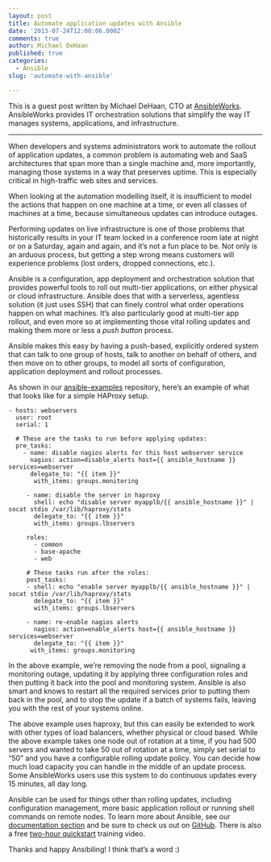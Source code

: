 ```yaml
---
layout: post
title: Automate application updates with Ansible
date: '2013-07-24T12:00:06.000Z'
comments: true
author: Michael DeHaan
published: true
categories:
  - Ansible
slug: 'automate-with-ansible' 

---
```


This is a guest post written by Michael DeHaan, CTO at [AnsibleWorks][1].
AnsibleWorks provides IT orchestration solutions that simplify the way IT manages
systems, applications, and infrastructure.

----

When developers and systems administrators work to automate the rollout of
application updates, a common problem is automating web and SaaS architectures
that span more than a single machine and, more importantly, managing those systems
in a way that preserves uptime. This is especially critical in high-traffic web
sites and services.

When looking at the automation modelling itself, it is insufficient to model the
actions that happen on one machine at a time, or even all classes of machines at
a time, because simultaneous updates can introduce outages.

<!-- more -->

Performing updates on live infrastructure is one of those problems that historically
results in your IT team locked in a conference room late at night or on a Saturday,
again and again, and it’s not a fun place to be. Not only is an arduous process,
but getting a step wrong means customers will experience problems (lost orders,
dropped connections, etc.).

Ansible is a configuration, app deployment and orchestration solution that provides
powerful tools to roll out multi-tier applications, on either physical or cloud
infrastructure. Ansible does that with a serverless, agentless solution (it just
uses SSH) that can finely control what order operations happen on what machines.
It’s also particularly good at multi-tier app rollout, and even more so at
implementing those vital rolling updates and making them more or less a *push button*
process.

Ansible makes this easy by having a push-based, explicitly ordered system that
can talk to one group of hosts, talk to another on behalf of others, and then
move on to other groups, to model all sorts of configuration, application
deployment and rollout processes.

As shown in our [ansible-examples][2] repository, here’s an example of what that
looks like for a simple HAProxy setup.

```
- hosts: webservers
  user: root
  serial: 1

  # These are the tasks to run before applying updates:
  pre_tasks:
    - name: disable nagios alerts for this host webserver service
      nagios: action=disable_alerts host={{ ansible_hostname }} services=webserver
      delegate_to: "{{ item }}"
       with_items: groups.monitoring

     - name: disable the server in haproxy
       shell: echo "disable server myapplb/{{ ansible_hostname }}" | socat stdio /var/lib/haproxy/stats
       delegate_to: "{{ item }}"
       with_items: groups.lbservers

     roles:
       - common
       - base-apache
       - web

     # These tasks run after the roles:
     post_tasks:
     - shell: echo "enable server myapplb/{{ ansible_hostname }}" | socat stdio /var/lib/haproxy/stats
       delegate_to: "{{ item }}"
       with_items: groups.lbservers

     - name: re-enable nagios alerts
       nagios: action=enable_alerts host={{ ansible_hostname }} services=webserver
       delegate_to: "{{ item }}"
      with_items: groups.monitoring
```

In the above example, we’re removing the node from a pool, signaling a monitoring
outage, updating it by applying three configuration roles and then putting it
back into the pool and monitoring system. Ansible is also smart and knows to
restart all the required services prior to putting them back in the pool, and
to stop the update if a batch of systems fails, leaving you with the rest of
your systems online.

The above example uses haproxy, but this can easily be extended to work with
other types of load balancers, whether physical or cloud based. While the above
example takes one node out of rotation at a time, if you had 500 servers and
wanted to take 50 out of rotation at a time, simply set serial to “50” and you
have a configurable rolling update policy. You can decide how much load capacity
you can handle in the middle of an update process. Some AnsibleWorks users use
this system to do continuous updates every 15 minutes, all day long.

Ansible can be used for things other than rolling updates, including configuration
management, more basic application rollout or running shell commands on remote
nodes. To learn more about Ansible, see our [documentation section][3] and be
sure to check us out on [GitHub][4]. There is also a free [two-hour quickstart][5]
training video.

Thanks and happy Ansibiling! I think that’s a word :)

[1]: http://ansibleworks.com/
[2]: https://github.com/ansible/ansible-examples
[3]: http://ansibleworks.com/docs/
[4]: https://github.com/ansible/ansible
[5]: http://www.ansibleworks.com/quickstart/
